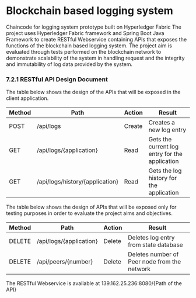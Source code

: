 # Blockchain based logging system

Chaincode for logging system prototype built on Hyperledger Fabric The project uses Hyperledger Fabric framework and Spring Boot Java Framework to create RESTful Webservice containing APIs that exposes the functions of the blockchain based logging system. The project aim is evaluated through tests performed on the blockchain network to demonstrate scalability of the system in handling request and the integrity and immutability of log data provided by the system.

### 7.2.1 RESTful API Design Document

The table below shows the design of the APIs that will be exposed in the client application.

| Method | Path | Action | Result |
| --- | --- | --- | --- |
| POST | /api/logs | Create | Creates a new log entry |
| GET | /api/logs/{application} | Read | Gets the current log entry for the application |
| GET | /api/logs/history/{application} | Read | Gets the log history for the application |

The table below shows the design of APIs that will be exposed only for testing purposes in order to evaluate the project aims and objectives.

| Method | Path | Action | Result |
| --- | --- | --- | --- |
| DELETE | /api/logs/{application} | Delete | Deletes log entry from state database |
| DELETE | /api/peers/{number} | Delete | Deletes number of Peer node from the network |


The RESTful Webservice is available at 139.162.25.236:8080/{Path of the API}
